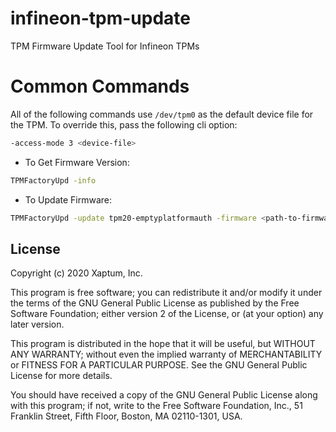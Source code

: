 # infineon-tpm-update
TPM Firmware Update Tool for Infineon TPMs

# Common Commands

All of the following commands use `/dev/tpm0` as the default
device file for the TPM.
To override this, pass the following cli option:
```bash
-access-mode 3 <device-file>
```

- To Get Firmware Version:
```bash
TPMFactoryUpd -info
```
- To Update Firmware:
```bash
TPMFactoryUpd -update tpm20-emptyplatformauth -firmware <path-to-firmware-binary>
```
## License
Copyright (c) 2020 Xaptum, Inc.

This program is free software; you can redistribute it and/or
modify it under the terms of the GNU General Public License
as published by the Free Software Foundation; either version 2
of the License, or (at your option) any later version.

This program is distributed in the hope that it will be useful,
but WITHOUT ANY WARRANTY; without even the implied warranty of
MERCHANTABILITY or FITNESS FOR A PARTICULAR PURPOSE. See the
GNU General Public License for more details.

You should have received a copy of the GNU General Public License
along with this program; if not, write to the Free Software
Foundation, Inc., 51 Franklin Street, Fifth Floor, Boston, MA 02110-1301, USA.
